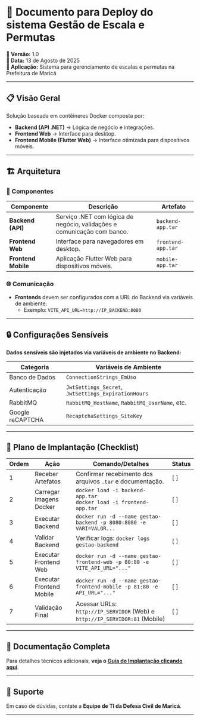 # 🚀 Documento para Deploy do sistema Gestão de Escala e Permutas  

**📅 Versão:** 1.0  
**📅 Data:** 13 de Agosto de 2025  
**🏢 Aplicação:** Sistema para gerenciamento de escalas e permutas na Prefeitura de Maricá  

---

## 📋 Visão Geral  
Solução baseada em contêineres Docker composta por:  
- **Backend (API .NET)** → Lógica de negócio e integrações.  
- **Frontend Web** → Interface para desktop.  
- **Frontend Mobile (Flutter Web)** → Interface otimizada para dispositivos móveis.  

---

## 🏗️ Arquitetura  

### 🔧 Componentes  
| Componente               | Descrição                                                                 | Artefato           |
|--------------------------|---------------------------------------------------------------------------|--------------------|
| **Backend (API)**        | Serviço .NET com lógica de negócio, validações e comunicação com banco.  | `backend-app.tar`  |
| **Frontend Web**         | Interface para navegadores em desktop.                                    | `frontend-app.tar` |
| **Frontend Mobile**      | Aplicação Flutter Web para dispositivos móveis.                          | `mobile-app.tar`   |

### 🌐 Comunicação  
- **Frontends** devem ser configurados com a URL do Backend via variáveis de ambiente:  
  - Exemplo: `VITE_API_URL=http://IP_BACKEND:8080`  

---

## 🔒 Configurações Sensíveis  
**Dados sensíveis são injetados via variáveis de ambiente no Backend:**  

| Categoria         | Variáveis de Ambiente                          |
|-------------------|-----------------------------------------------|
| Banco de Dados    | `ConnectionStrings_EmUso`                     |
| Autenticação      | `JwtSettings_Secret`, `JwtSettings_ExpirationHours` |
| RabbitMQ          | `RabbitMQ_HostName`, `RabbitMQ_UserName`, etc. |
| Google reCAPTCHA  | `RecaptchaSettings_SiteKey`                   |

---

## 📌 Plano de Implantação (Checklist)  

| Ordem | Ação                     | Comando/Detalhes                                                                 | Status |
|-------|--------------------------|---------------------------------------------------------------------------------|--------|
| 1     | Receber Artefatos        | Confirmar recebimento dos arquivos `.tar` e documentação.                       | [ ]    |
| 2     | Carregar Imagens Docker  | ```docker load -i backend-app.tar``` <br> ```docker load -i frontend-app.tar```  | [ ]    |
| 3     | Executar Backend         | ```docker run -d --name gestao-backend -p 8080:8080 -e VARI=VALOR...```         | [ ]    |
| 4     | Validar Backend          | Verificar logs: ```docker logs gestao-backend```                                | [ ]    |
| 5     | Executar Frontend Web    | ```docker run -d --name gestao-frontend-web -p 80:80 -e VITE_API_URL="..."```    | [ ]    |
| 6     | Executar Frontend Mobile | ```docker run -d --name gestao-frontend-mobile -p 81:80 -e API_URL="..."```     | [ ]    |
| 7     | Validação Final          | Acessar URLs: `http://IP_SERVIDOR` (Web) e `http://IP_SERVIDOR:81` (Mobile)     | [ ]    |

---

## 📄 Documentação Completa  
Para detalhes técnicos adicionais, **veja o [Guia de Implantação clicando aqui](https://689ca68211f8f9008231d5c8--stately-rolypoly-fd7a95.netlify.app/)**.  

---

## 💬 Suporte  
Em caso de dúvidas, contate a **Equipe de TI da Defesa Civil de Maricá**.  

---
